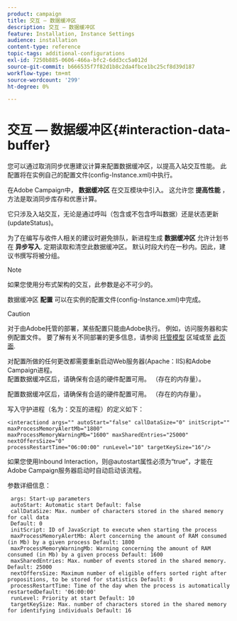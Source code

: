 ```yaml
---
product: campaign
title: 交互 — 数据缓冲区
description: 交互 — 数据缓冲区
feature: Installation, Instance Settings
audience: installation
content-type: reference
topic-tags: additional-configurations
exl-id: 7250b885-0606-466a-bfc2-6dd3cc5a012d
source-git-commit: b666535f7f82d1b8c2da4fbce1bc25cf8d39d187
workflow-type: tm+mt
source-wordcount: '299'
ht-degree: 0%

---
```


# 交互 — 数据缓冲区{#interaction-data-buffer}



您可以通过取消同步优惠建议计算来配置数据缓冲区，以提高入站交互性能。 此配置将在实例自己的配置文件(config-Instance.xml)中执行。

在Adobe Campaign中， **数据缓冲区** 在交互模块中引入。 这允许您 **提高性能** ，方法是取消同步库存和优惠计算。

它只涉及入站交互，无论是通过呼叫（包含或不包含呼叫数据）还是状态更新(updateStatus)。

为了在编写与收件人相关的建议时避免排队，新进程生成 **数据缓冲区** 允许计划书在 **异步写入**. 定期读取和清空此数据缓冲区。 默认时段大约在一秒内。因此，建议书撰写将被分组。

>[!NOTE]
>
>如果您使用分布式架构的交互，此参数是必不可少的。

数据缓冲区 **配置** 可以在实例的配置文件(config-Instance.xml)中完成。

>[!CAUTION]
>
>对于由Adobe托管的部署，某些配置只能由Adobe执行。 例如，访问服务器和实例配置文件。 要了解有关不同部署的更多信息，请参阅 [托管模型](../../installation/using/hosting-models.md) 区域或至 [此页面](../../installation/using/capability-matrix.md).
>
>对配置所做的任何更改都需要重新启动Web服务器(Apache：IIS)和Adobe Campaign进程。\
>配置数据缓冲区后，请确保有合适的硬件配置可用。 （存在的内存量）。


配置数据缓冲区后，请确保有合适的硬件配置可用。 （存在的内存量）。

写入守护进程（名为：交互的进程）的定义如下：

```
<interactiond args="" autoStart="false" callDataSize="0" initScript="" maxProcessMemoryAlertMb="1800"
maxProcessMemoryWarningMb="1600" maxSharedEntries="25000" nextOffersSize="0"
processRestartTime="06:00:00" runLevel="10" targetKeySize="16"/>
```

如果您使用Inbound Interaction，则@autostart属性必须为“true”，才能在Adobe Campaign服务器启动时自动启动该流程。

参数详细信息：

```
 args: Start-up parameters 
 autoStart: Automatic start Default: false 
 callDataSize: Max. number of characters stored in the shared memory for call data
 Default: 0 
 initScript: ID of JavaScript to execute when starting the process 
 maxProcessMemoryAlertMb: Alert concerning the amount of RAM consumed (in Mb) by a given process Default: 1800 
 maxProcessMemoryWarningMb: Warning concerning the amount of RAM consumed (in Mb) by a given process Default: 1600 
 maxSharedEntries: Max. number of events stored in the shared memory. Default: 25000 
 nextOffersSize: Maximum number of eligible offers sorted right after propositions, to be stored for statistics Default: 0 
 processRestartTime: Time of the day when the process is automatically restartedDefault: '06:00:00' 
 runLevel: Priority at start Default: 10 
 targetKeySize: Max. number of characters stored in the shared memory for identifying individuals Default: 16 
```
